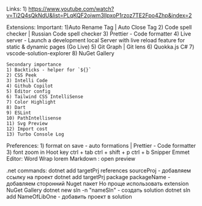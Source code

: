 Links:
    1) https://www.youtube.com/watch?v=Ti2Q4sQkNdU&list=PLqKQF2ojwm3llpxoP1rzoz7TE2Fpo4Zhp&index=2

Extensions: 
    Important:
    1)Auto Rename Tag | Auto Close Tag
    2) Code spell checker | Russian Code spell checker
    3) Prettier - Code formatter
    4) Live server - Launch a development local Server with live reload feature for static & dynamic pages (Go Live)
    5) Git Graph | Git lens
    6) Quokka.js
    C#
    7) vscode-solution-explorer
    8) NuGet Gallery
    
    Secondary importance
    1) Backticks - helper for `${}`
    2) CSS Peek
    3) Intelli Code
    4) Github Copilot
    5) Editor config
    6) Tailwind CSS IntelliSense
    7) Color Highlight
    8) Dart
    9) ESLint
    10) PathIntellisense
    11) Svg Preview
    12) Import cost
    13) Turbo Console Log

Preferences:
    1) format on save - auto formations | Prettier - Code formatter
    3) font zoom in
Hoot key
    ctrl + tab
    ctrl + shift + p
    ctrl + b
Snipper
Emmet
Editor: Word Wrap
    lorem
Markdown : open preview

.net commands:
dotnet add targetPrj references sourceProj          - добавляем ссылку на проект
dotnet add targetPrj package packageName            - добавляем сторонний Nuget пакет Но проще использовать extension NuGet Gallery
dotnet new sln -n "nameSln"                         - создать solution
dotnet sln add NameOfLibOne                         - добавить проект в solution   